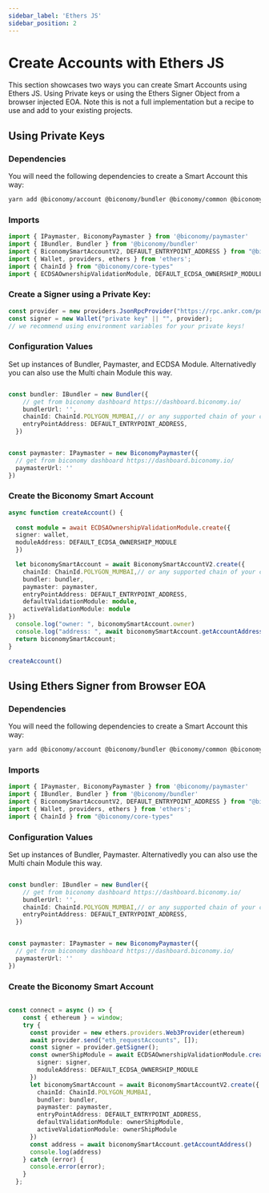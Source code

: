 ```yaml
---
sidebar_label: 'Ethers JS'
sidebar_position: 2
---
```


# Create Accounts with Ethers JS

This section showcases two ways you can create Smart Accounts using Ethers JS. Using Private keys or using the Ethers Signer Object from a browser injected EOA. Note this is not a full implementation but a recipe to use and add to your existing projects. 

## Using Private Keys

### Dependencies

You will need the following dependencies to create a Smart Account this way:

```bash
yarn add @biconomy/account @biconomy/bundler @biconomy/common @biconomy/core-types @biconomy/modules @biconomy/paymaster ethers@5.7.2
```

### Imports

```typescript
import { IPaymaster, BiconomyPaymaster } from '@biconomy/paymaster'
import { IBundler, Bundler } from '@biconomy/bundler'
import { BiconomySmartAccountV2, DEFAULT_ENTRYPOINT_ADDRESS } from "@biconomy/account"
import { Wallet, providers, ethers } from 'ethers';
import { ChainId } from "@biconomy/core-types"
import { ECDSAOwnershipValidationModule, DEFAULT_ECDSA_OWNERSHIP_MODULE } from '@biconomy/modules'
```

### Create a Signer using a Private Key:

```typescript
const provider = new providers.JsonRpcProvider("https://rpc.ankr.com/polygon_mumbai")  // or any other rpc provider link
const signer = new Wallet("private key" || "", provider);
// we recommend using environment variables for your private keys!
```

### Configuration Values

Set up instances of Bundler, Paymaster, and ECDSA Module. Alternativedly you can also use the Multi chain Module this way.

```typescript

const bundler: IBundler = new Bundler({
    // get from biconomy dashboard https://dashboard.biconomy.io/
    bundlerUrl: '',     
    chainId: ChainId.POLYGON_MUMBAI,// or any supported chain of your choice
    entryPointAddress: DEFAULT_ENTRYPOINT_ADDRESS,
  })


const paymaster: IPaymaster = new BiconomyPaymaster({
  // get from biconomy dashboard https://dashboard.biconomy.io/
  paymasterUrl: '' 
})

```

### Create the Biconomy Smart Account

```typescript
async function createAccount() {
  
  const module = await ECDSAOwnershipValidationModule.create({
  signer: wallet,
  moduleAddress: DEFAULT_ECDSA_OWNERSHIP_MODULE
  })

  let biconomySmartAccount = await BiconomySmartAccountV2.create({
    chainId: ChainId.POLYGON_MUMBAI,// or any supported chain of your choice
    bundler: bundler,
    paymaster: paymaster, 
    entryPointAddress: DEFAULT_ENTRYPOINT_ADDRESS,
    defaultValidationModule: module,
    activeValidationModule: module
})
  console.log("owner: ", biconomySmartAccount.owner)
  console.log("address: ", await biconomySmartAccount.getAccountAddress())
  return biconomySmartAccount;
}

createAccount()
```

## Using Ethers Signer from Browser EOA

### Dependencies

You will need the following dependencies to create a Smart Account this way:

```bash
yarn add @biconomy/account @biconomy/bundler @biconomy/common @biconomy/core-type @biconomy/modules @biconomy/paymaster ethers@5.7.2
```
### Imports

```typescript
import { IPaymaster, BiconomyPaymaster } from '@biconomy/paymaster'
import { IBundler, Bundler } from '@biconomy/bundler'
import { BiconomySmartAccountV2, DEFAULT_ENTRYPOINT_ADDRESS } from "@biconomy/account"
import { Wallet, providers, ethers } from 'ethers';
import { ChainId } from "@biconomy/core-types"
```

### Configuration Values

Set up instances of Bundler, Paymaster. Alternativedly you can also use the Multi chain Module this way.

```typescript

const bundler: IBundler = new Bundler({
    // get from biconomy dashboard https://dashboard.biconomy.io/
    bundlerUrl: '',     
    chainId: ChainId.POLYGON_MUMBAI,// or any supported chain of your choice
    entryPointAddress: DEFAULT_ENTRYPOINT_ADDRESS,
  })


const paymaster: IPaymaster = new BiconomyPaymaster({
  // get from biconomy dashboard https://dashboard.biconomy.io/
  paymasterUrl: '' 
})

```

### Create the Biconomy Smart Account

```typescript

const connect = async () => {
    const { ethereum } = window;
    try {
      const provider = new ethers.providers.Web3Provider(ethereum)
      await provider.send("eth_requestAccounts", []);
      const signer = provider.getSigner();
      const ownerShipModule = await ECDSAOwnershipValidationModule.create({
        signer: signer,
        moduleAddress: DEFAULT_ECDSA_OWNERSHIP_MODULE
      })
      let biconomySmartAccount = await BiconomySmartAccountV2.create({
        chainId: ChainId.POLYGON_MUMBAI,
        bundler: bundler,
        paymaster: paymaster,
        entryPointAddress: DEFAULT_ENTRYPOINT_ADDRESS,
        defaultValidationModule: ownerShipModule,
        activeValidationModule: ownerShipModule
      })
      const address = await biconomySmartAccount.getAccountAddress()
      console.log(address)
    } catch (error) {
      console.error(error);
    }
  };

```